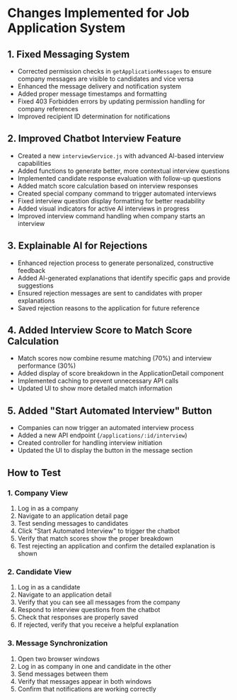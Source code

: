# Changes Implemented for Job Application System

## 1. Fixed Messaging System

- Corrected permission checks in `getApplicationMessages` to ensure company messages are visible to candidates and vice versa
- Enhanced the message delivery and notification system
- Added proper message timestamps and formatting
- Fixed 403 Forbidden errors by updating permission handling for company references
- Improved recipient ID determination for notifications

## 2. Improved Chatbot Interview Feature

- Created a new `interviewService.js` with advanced AI-based interview capabilities
- Added functions to generate better, more contextual interview questions
- Implemented candidate response evaluation with follow-up questions
- Added match score calculation based on interview responses
- Created special company command to trigger automated interviews
- Fixed interview question display formatting for better readability
- Added visual indicators for active AI interviews in progress
- Improved interview command handling when company starts an interview

## 3. Explainable AI for Rejections

- Enhanced rejection process to generate personalized, constructive feedback
- Added AI-generated explanations that identify specific gaps and provide suggestions
- Ensured rejection messages are sent to candidates with proper explanations
- Saved rejection reasons to the application for future reference

## 4. Added Interview Score to Match Score Calculation

- Match scores now combine resume matching (70%) and interview performance (30%)
- Added display of score breakdown in the ApplicationDetail component
- Implemented caching to prevent unnecessary API calls
- Updated UI to show more detailed match information

## 5. Added "Start Automated Interview" Button

- Companies can now trigger an automated interview process
- Added a new API endpoint (`/applications/:id/interview`)
- Created controller for handling interview initiation
- Updated the UI to display the button in the message section

## How to Test

### 1. Company View

1. Log in as a company
2. Navigate to an application detail page
3. Test sending messages to candidates
4. Click "Start Automated Interview" to trigger the chatbot
5. Verify that match scores show the proper breakdown
6. Test rejecting an application and confirm the detailed explanation is shown

### 2. Candidate View

1. Log in as a candidate
2. Navigate to an application detail
3. Verify that you can see all messages from the company
4. Respond to interview questions from the chatbot
5. Check that responses are properly saved
6. If rejected, verify that you receive a helpful explanation

### 3. Message Synchronization

1. Open two browser windows
2. Log in as company in one and candidate in the other
3. Send messages between them
4. Verify that messages appear in both windows
5. Confirm that notifications are working correctly
